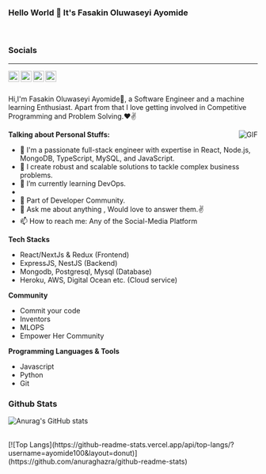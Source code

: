 ### Hello World 👋 It's Fasakin Oluwaseyi Ayomide

<br/>

### Socials
<hr>
<a href="https://twitter.com/FasakinOluwas13">
<img align="left" alt="Fasakin Oluwaseyi | Twitter" width="22px" src="https://cdn.jsdelivr.net/npm/simple-icons@v3/icons/twitter.svg" />
</a>
<a href="https://www.linkedin.com/in/fasakin-oluwaseyi-527374188/">
<img align="left" alt="Fasakin Oluwaseyi" width="22px" src="https://cdn.jsdelivr.net/npm/simple-icons@v3/icons/linkedin.svg" />
</a>
<a href="mailto:fasakinoluwaseyi4@gmail.com">
<img align="left" alt="Fasakin Oluwaseyi" width="22px" src="https://cdn.jsdelivr.net/npm/simple-icons@v3/icons/gmail.svg" />
</a>
<a href="https://www.instagram.com/sakigo_09/">
<img align="left" alt="Saket Prag" width="22px" src="https://cdn.jsdelivr.net/npm/simple-icons@v3/icons/instagram.svg" />
</a>
<br />

<br />

Hi,I'm Fasakin Oluwaseyi Ayomide🙌, a Software Engineer and a machine learning Enthusiast. Apart from that I love getting involved in Competitive Programming and Problem Solving.❤✌


<img align="right" alt="GIF" src="https://media.giphy.com/media/USV0ym3bVWQJJmNu3N/giphy.gif" />


**Talking about Personal Stuffs:**

- 🔭 I'm a passionate full-stack engineer with expertise in React, Node.js, MongoDB, TypeScript, MySQL, and JavaScript.
- 🌱 I create robust and scalable solutions to tackle complex business problems.
- 🌱 I’m currently learning DevOps.
- 
- 👯 Part of Developer Community.
- 💬 Ask me about anything , Would love to answer them.✌
- 📫 How to reach me: Any of the Social-Media Platform 

**Tech Stacks**
- React/NextJs & Redux (Frontend)
- ExpressJS, NestJS (Backend)
- Mongodb, Postgresql, Mysql (Database)
- Heroku, AWS, Digital Ocean etc. (Cloud service)

**Community**
- Commit your code
- Inventors
- MLOPS
- Empower Her Community

**Programming Languages & Tools**
- Javascript
- Python
- Git

### Github Stats

![Anurag's GitHub stats](https://github-readme-stats.vercel.app/api?username=ayomide100&show_icons=true&theme=dark)

<br/>
[![Top Langs](https://github-readme-stats.vercel.app/api/top-langs/?username=ayomide100&layout=donut)](https://github.com/anuraghazra/github-readme-stats)
